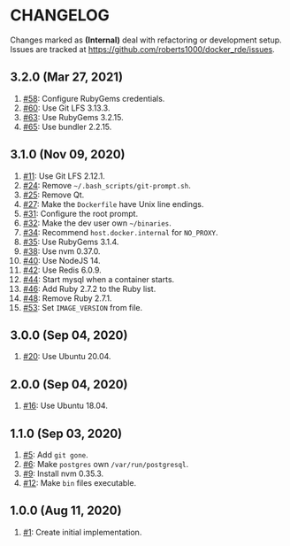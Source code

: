 # CHANGELOG

Changes marked as **(Internal)** deal with refactoring or development setup. Issues are tracked at https://github.com/roberts1000/docker_rde/issues.

## 3.2.0 (Mar 27, 2021)

1. [#58](../../issues/58): Configure RubyGems credentials.
1. [#60](../../issues/60): Use Git LFS 3.13.3.
1. [#63](../../issues/63): Use RubyGems 3.2.15.
1. [#65](../../issues/65): Use bundler 2.2.15.

## 3.1.0 (Nov 09, 2020)

1. [#11](../../issues/11): Use Git LFS 2.12.1.
1. [#24](../../issues/24): Remove `~/.bash_scripts/git-prompt.sh`.
1. [#25](../../issues/25): Remove Qt.
1. [#27](../../issues/27): Make the `Dockerfile` have Unix line endings.
1. [#31](../../issues/31): Configure the root prompt.
1. [#32](../../issues/32): Make the dev user own `~/binaries`.
1. [#34](../../issues/34): Recommend `host.docker.internal` for `NO_PROXY`.
1. [#35](../../issues/35): Use RubyGems 3.1.4.
1. [#38](../../issues/38): Use nvm 0.37.0.
1. [#40](../../issues/40): Use NodeJS 14.
1. [#42](../../issues/40): Use Redis 6.0.9.
1. [#44](../../issues/40): Start mysql when a container starts.
1. [#46](../../issues/46): Add Ruby 2.7.2 to the Ruby list.
1. [#48](../../issues/48): Remove Ruby 2.7.1.
1. [#53](../../issues/53): Set `IMAGE_VERSION` from file.

## 3.0.0 (Sep 04, 2020)

1. [#20](../../issues/20): Use Ubuntu 20.04.

## 2.0.0 (Sep 04, 2020)

1. [#16](../../issues/16): Use Ubuntu 18.04.

## 1.1.0 (Sep 03, 2020)

1. [#5](../../issues/5): Add `git gone`.
1. [#6](../../issues/6): Make `postgres` own `/var/run/postgresql`.
1. [#9](../../issues/9): Install nvm 0.35.3.
1. [#12](../../issues/12): Make `bin` files executable.

## 1.0.0 (Aug 11, 2020)

1. [#1](../../issues/1): Create initial implementation.
